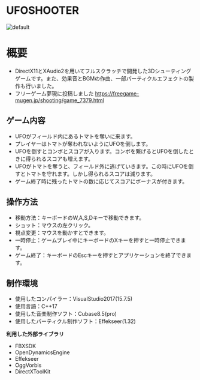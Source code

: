 # UFOSHOOTER
![default](https://user-images.githubusercontent.com/30017323/44370641-0a91f000-a516-11e8-96a8-f1c15e8cf701.png)
# 概要
+ DirectX11とXAudio2を用いてフルスクラッチで開発した3Dシューティングゲームです。また、効果音とBGMの作曲、一部パーティクルエフェクトの製作も行いました。
 + フリーゲーム夢現に投稿しました https://freegame-mugen.jp/shooting/game_7379.html
## ゲーム内容
+ UFOがフィールド内にあるトマトを奪いに来ます。
+ プレイヤーはトマトが奪われないようにUFOを倒します。
+ UFOを倒すとコンボとスコアが入ります。コンボを繋げるとUFOを倒したときに得られるスコアも増えます。
+ UFOがトマトを奪うと、フィールド外に逃げていきます。この時にUFOを倒すとトマトを守れます。しかし得られるスコアは減ります。
+ ゲーム終了時に残ったトマトの数に応じてスコアにボーナスが付きます。

## 操作方法
+ 移動方法：キーボードのW,A,S,Dキーで移動できます。
+ ショット：マウスの左クリック。
+ 視点変更：マウスを動かすとできます。
+ 一時停止：ゲームプレイ中にキーボードのXキーを押すと一時停止できます。
+ ゲーム終了：キーボードのEscキーを押すとアプリケーションを終了できます。

## 制作環境
+ 使用したコンパイラー：VisualStudio2017(15.7.5)
+ 使用言語：C++17
+ 使用した音楽制作ソフト：Cubase8.5(pro)
+ 使用したパーティクル制作ソフト：Effekseer(1.32)

**利用した外部ライブラリ**
* FBXSDK
* OpenDynamicsEngine 
* Effekseer
* OggVorbis
* DirectXToolKit 
